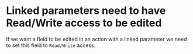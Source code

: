 # Linked parameters need to have Read/Write access to be edited

If we want a field to be edited in an action with a linked parameter we
need to set this field to `Read/Write` access.
